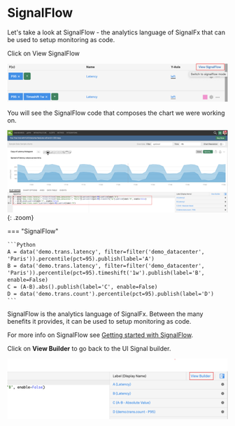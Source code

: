 # SignalFlow

Let's take a look at SignalFlow - the analytics language of SignalFx that can be used to setup monitoring as code.

Click on View SignalFlow

![SignalFlow](../images/module1/M1-l1-29.png)

You will see the SignalFlow code that composes the chart we were working on.

![Code](../images/module1/M1-l1-30.png){: .zoom}

=== "SignalFlow"

    ```Python
    A = data('demo.trans.latency', filter=filter('demo_datacenter', 'Paris')).percentile(pct=95).publish(label='A')
    B = data('demo.trans.latency', filter=filter('demo_datacenter', 'Paris')).percentile(pct=95).timeshift('1w').publish(label='B', enable=False)
    C = (A-B).abs().publish(label='C', enable=False)
    D = data('demo.trans.count').percentile(pct=95).publish(label='D')
    ```

SignalFlow is the analytics language of SignalFx. Between the many benefits it provides, it can be used to setup monitoring as code.

For more info on SignalFlow see [Getting started with SignalFlow](https://docs.signalfx.com/en/latest/getting-started/concepts/analytics-signalflow.html#signalflow-analytics-language).

Click on **View Builder** to go back to the UI Signal builder.

![View Builder](../images/module1/M1-l1-31.png)

